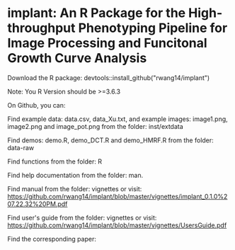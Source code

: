 # implant: An R Package for the High-throughput Phenotyping Pipeline for Image Processing and Funcitonal Growth Curve Analysis
Download the R package: 
devtools::install_github("rwang14/implant")

Note: You R Version should be >=3.6.3

On Github, you can:

Find example data: data.csv, data_Xu.txt, and example images: image1.png, image2.png and image_pot.png from the folder: inst/extdata

Find demos: demo.R, demo_DCT.R and demo_HMRF.R from the folder: data-raw

Find functions from the folder: R

Find help documentation from the folder: man.

Find manual from the  folder: vignettes or visit: https://github.com/rwang14/implant/blob/master/vignettes/implant_0.1.0%207.22.32%20PM.pdf

Find user's guide from the folder: vignettes or visit: https://github.com/rwang14/implant/blob/master/vignettes/UsersGuide.pdf

Find the corresponding paper: 
